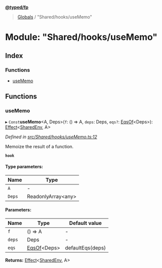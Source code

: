 **[@typed/fp](../README.md)**

> [Globals](../globals.md) / "Shared/hooks/useMemo"

# Module: "Shared/hooks/useMemo"

## Index

### Functions

* [useMemo](_shared_hooks_usememo_.md#usememo)

## Functions

### useMemo

▸ `Const`**useMemo**\<A, Deps>(`f`: () => A, `deps`: Deps, `eqs?`: [EqsOf](_shared_common_eqsof_.md#eqsof)\<Deps>): [Effect](_effect_effect_.effect.md)\<[SharedEnv](../interfaces/_shared_core_services_sharedenv_.sharedenv.md), A>

*Defined in [src/Shared/hooks/useMemo.ts:12](https://github.com/TylorS/typed-fp/blob/f27ba3e/src/Shared/hooks/useMemo.ts#L12)*

Memoize the result of a function.

**`hook`** 

#### Type parameters:

Name | Type |
------ | ------ |
`A` | - |
`Deps` | ReadonlyArray\<any> |

#### Parameters:

Name | Type | Default value |
------ | ------ | ------ |
`f` | () => A | - |
`deps` | Deps | - |
`eqs` | [EqsOf](_shared_common_eqsof_.md#eqsof)\<Deps> | defaultEqs(deps) |

**Returns:** [Effect](_effect_effect_.effect.md)\<[SharedEnv](../interfaces/_shared_core_services_sharedenv_.sharedenv.md), A>
